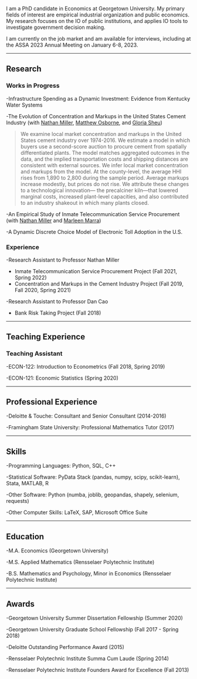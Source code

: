 I am a PhD candidate in Economics at Georgetown University. My primary fields of interest are empirical industrial organization and public economics. My research focuses on the IO of public institutions, and applies IO tools to investigate government decision making.

I am currently on the job market and am available for interviews, including at the ASSA 2023 Annual Meeting on January 6-8, 2023.

* * *

## Research
### Works in Progress
-Infrastructure Spending as a Dynamic Investment: Evidence from Kentucky Water Systems

-The Evolution of Concentration and Markups in the United States Cement Industry (with [Nathan Miller](http://www.nathanhmiller.org/), [Matthew Osborne](https://sites.google.com/site/matthewosborne/), and [Gloria Sheu](https://sites.google.com/site/gloriaysheu/))
> We examine local market concentration and markups in the United States cement industry over 1974-2016. We estimate a model in which buyers use a second-score auction to procure cement from spatially differentiated plants. The model matches aggregated outcomes in the data, and the implied transportation costs and shipping distances are consistent with external sources. We infer local market concentration and markups from the model. At the county-level, the average HHI rises from 1,890 to 2,800 during the sample period. Average markups increase modestly, but prices do not rise. We attribute these changes to a technological innovation— the precalciner kiln—that lowered marginal costs, increased plant-level capacities, and also contributed to an industry shakeout in which many plants closed.

-An Empirical Study of Inmate Telecommunication Service Procurement (with [Nathan Miller](http://www.nathanhmiller.org/) and [Marleen Marra](https://www.marleenmarra.nl/))

-A Dynamic Discrete Choice Model of Electronic Toll Adoption in the U.S.

### Experience
-Research Assistant to Professor Nathan Miller
  - Inmate Telecommunication Service Procurement Project (Fall 2021, Spring 2022)
  - Concentration and Markups in the Cement Industry Project	(Fall 2019, Fall 2020, Spring 2021)
    
-Research Assistant to Professor Dan Cao
  - Bank Risk Taking Project (Fall 2018)

* * *
## Teaching Experience
### Teaching Assistant
-ECON-122: Introduction to Econometrics (Fall 2018, Spring 2019)

-ECON-121: Economic Statistics (Spring 2020)

* * *
## Professional Experience

-Deloitte & Touche: Consultant and Senior Consultant (2014-2016)

-Framingham State University: Professional Mathematics Tutor (2017)

* * *
## Skills
-Programming Languages: Python, SQL, C++

-Statistical Software: PyData Stack (pandas, numpy, scipy, scikit-learn), Stata, MATLAB, R 

-Other Software: Python (numba, joblib, geopandas, shapely, selenium, requests)

-Other Computer Skills: LaTeX, SAP, Microsoft Office Suite

* * *
## Education
-M.A. Economics (Georgetown University)

-M.S. Applied Mathematics (Rensselaer Polytechnic Institute)

-B.S. Mathematics and Psychology, Minor in Economics (Rensselaer Polytechnic Institute)


* * *
## Awards
-Georgetown University Summer Dissertation Fellowship (Summer 2020)

-Georgetown University Graduate School Fellowship (Fall 2017 - Spring 2018)

-Deloitte Outstanding Performance Award (2015)

-Rensselaer Polytechnic Institute Summa Cum Laude (Spring 2014)

-Rensselaer Polytechnic Institute Founders Award for Excellence (Fall 2013)


